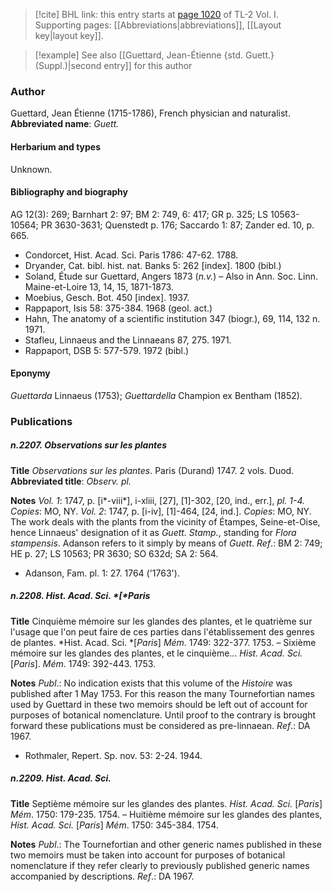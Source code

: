 > [!cite] BHL link: this entry starts at [page 1020](https://www.biodiversitylibrary.org/page/33121151) of TL-2 Vol. I.
> Supporting pages: [[Abbreviations|abbreviations]], [[Layout key|layout key]].

> [!example] See also [[Guettard, Jean-Étienne {std. Guett.} (Suppl.)|second entry]] for this author

### Author

Guettard, Jean Étienne (1715-1786), French physician and naturalist. 
**Abbreviated name**: *Guett.*

#### Herbarium and types

Unknown.

#### Bibliography and biography

AG 12(3): 269; Barnhart 2: 97; BM 2: 749, 6: 417; GR p. 325; LS 10563-10564; PR 3630-3631; Quenstedt p. 176; Saccardo 1: 87; Zander ed. 10, p. 665.
- Condorcet, Hist. Acad. Sci. Paris 1786: 47-62. 1788.
- Dryander, Cat. bibl. hist. nat. Banks 5: 262 \[index\]. 1800 (bibl.)
- Soland, Étude sur Guettard, Angers 1873 (*n.v.*) – Also in Ann. Soc. Linn. Maine-et-Loire 13, 14, 15, 1871-1873.
- Moebius, Gesch. Bot. 450 \[index\]. 1937.
- Rappaport, Isis 58: 375-384. 1968 (geol. act.)
- Hahn, The anatomy of a scientific institution 347 (biogr.), 69, 114, 132 n. 1971.
- Stafleu, Linnaeus and the Linnaeans 87, 275. 1971.
- Rappaport, DSB 5: 577-579. 1972 (bibl.)

#### Eponymy

*Guettarda* Linnaeus (1753); *Guettardella* Champion ex Bentham (1852).

### Publications

##### n.2207. Observations sur les plantes

**Title**
*Observations sur les plantes*. Paris (Durand) 1747. 2 vols. Duod.
**Abbreviated title**: *Observ. pl.*

**Notes**
*Vol. 1*: 1747, p. \[i\*-viii\*\], i-xliii, \[27\], \[1\]-302, \[20, ind., err.\], *pl. 1-4. Copies*: MO, NY.
*Vol. 2*: 1747, p. \[i-iv\], \[1\]-464, \[24, ind.\]. *Copies*: MO, NY. The work deals with the plants from the vicinity of Étampes, Seine-et-Oise, hence Linnaeus' designation of it as *Guett. Stamp.*, standing for *Flora stampensis*. Adanson refers to it simply by means of *Guett*.
*Ref*.: BM 2: 749; HE p. 27; LS 10563; PR 3630; SO 632d; SA 2: 564.
- Adanson, Fam. pl. 1: 27. 1764 ('1763').

##### n.2208. Hist. Acad. Sci. *\[*Paris

**Title**
Cinquième mémoire sur les glandes des plantes, et le quatrième sur l'usage que l'on peut faire de ces parties dans l'établissement des genres de plantes. *Hist. Acad. Sci. *\[*Paris*\] *Mém*. 1749: 322-377. 1753. – Sixième mémoire sur les glandes des plantes, et le cinquième... *Hist. Acad. Sci.* \[*Paris*\]. *Mém*. 1749: 392-443. 1753.

**Notes**
*Publ*.: No indication exists that this volume of the *Histoire* was published after 1 May 1753. For this reason the many Tournefortian names used by Guettard in these two memoirs should be left out of account for purposes of botanical nomenclature. Until proof to the contrary is brought forward these publications must be considered as pre-linnaean.
*Ref*.: DA 1967.
- Rothmaler, Repert. Sp. nov. 53: 2-24. 1944.

##### n.2209. Hist. Acad. Sci.

**Title**
Septième mémoire sur les glandes des plantes. *Hist. Acad. Sci.* \[*Paris*\] *Mém*. 1750: 179-235. 1754. – Huitième mémoire sur les glandes des plantes, *Hist. Acad. Sci.* \[*Paris*\] *Mém*. 1750: 345-384. 1754.

**Notes**
*Publ*.: The Tournefortian and other generic names published in these two memoirs must be taken into account for purposes of botanical nomenclature if they refer clearly to previously published generic names accompanied by descriptions.
*Ref*.: DA 1967.

